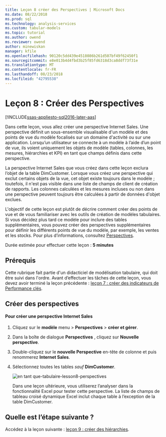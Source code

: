 ```yaml
---
title: Leçon 8 créer des Perspectives | Microsoft Docs
ms.date: 08/22/2018
ms.prod: sql
ms.technology: analysis-services
ms.custom: tabular-models
ms.topic: tutorial
ms.author: owend
ms.reviewer: owend
author: minewiskan
manager: kfile
ms.openlocfilehash: 90120c5dd439e4518086b261d507bf49f62450f1
ms.sourcegitcommit: e8e013b4d4fbd3b25f85fd6318d3ca8ddf73f31e
ms.translationtype: MT
ms.contentlocale: fr-FR
ms.lasthandoff: 08/23/2018
ms.locfileid: "42795538"
---
```

# <a name="lesson-8-create-perspectives"></a>Leçon 8 : Créer des Perspectives
[!INCLUDE[ssas-appliesto-sql2016-later-aas](../includes/ssas-appliesto-sql2016-later-aas.md)]

Dans cette leçon, vous allez créer une perspective Internet Sales. Une perspective définit un sous-ensemble visualisable d'un modèle et des points de vue du modèle focalisés sur un domaine d'activité ou sur une application. Lorsqu’un utilisateur se connecte à un modèle à l’aide d’un point de vue, ils voient uniquement les objets de modèle (tables, colonnes, les mesures, hiérarchies et KPI) en tant que champs définis dans cette perspective.  
  
La perspective Internet Sales que vous créez dans cette leçon exclura l’objet de la table DimCustomer. Lorsque vous créez une perspective qui exclut certains objets de la vue, cet objet existe toujours dans le modèle ; toutefois, il n'est pas visible dans une liste de champs de client de création de rapports. Les colonnes calculées et les mesures incluses ou non dans une perspective peuvent toujours être calculées à partir de données d'objet exclues.  
  
L'objectif de cette leçon est plutôt de décrire comment créer des points de vue et de vous familiariser avec les outils de création de modèles tabulaires. Si vous décidez plus tard ce modèle pour inclure des tables supplémentaires, vous pouvez créer des perspectives supplémentaires pour définir les différents points de vue du modèle, par exemple, les ventes et les stocks. Pour plus d’informations, consultez [Perspectives](../analysis-services/tabular-models/perspectives-ssas-tabular.md).  
  
Durée estimée pour effectuer cette leçon : **5 minutes**  
  
## <a name="prerequisites"></a>Prérequis  
Cette rubrique fait partie d'un didacticiel de modélisation tabulaire, qui doit être suivi dans l'ordre. Avant d’effectuer les tâches de cette leçon, vous devez avoir terminé la leçon précédente : [leçon 7 : créer des indicateurs de Performance clés](../analysis-services/lesson-7-create-key-performance-indicators.md).  
  
## <a name="create-perspectives"></a>Créer des perspectives  
  
#### <a name="to-create-an-internet-sales-perspective"></a>Pour créer une perspective Internet Sales  
  
1.  Cliquez sur le **modèle** menu > **Perspectives** > **créer et gérer**.  
  
2.  Dans la boîte de dialogue **Perspectives** , cliquez sur **Nouvelle perspective**.  
  
3.  Double-cliquez sur le **nouvelle Perspective** en-tête de colonne et puis renommerez **Internet Sales**.  
  
4.  Sélectionnez toutes les tables *sauf* **DimCustomer**.  
  
    ![en tant que-tabulaire-lesson8-perspectives](../analysis-services/media/as-tabular-lesson8-perspectives.png)
  
    Dans une leçon ultérieure, vous utiliserez l’analyser dans la fonctionnalité Excel pour tester cette perspective. La liste de champs de tableau croisé dynamique Excel inclut chaque table à l’exception de la table DimCustomer.  

## <a name="whats-next"></a>Quelle est l’étape suivante ?
Accédez à la leçon suivante : [leçon 9 : créer des hiérarchies](../analysis-services/lesson-9-create-hierarchies.md).
  
  
  
  

